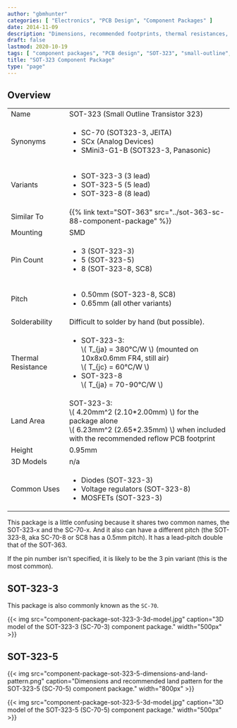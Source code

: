 ```yaml
---
author: "gbmhunter"
categories: [ "Electronics", "PCB Design", "Component Packages" ]
date: 2014-11-09
description: "Dimensions, recommended footprints, thermal resistances, variants, synonyms and more info about the SOT-323 component package."
draft: false
lastmod: 2020-10-19
tags: [ "component packages", "PCB design", "SOT-323", "small-outline", "transistor" ]
title: "SOT-323 Component Package"
type: "page"
---
```


## Overview

<table>
  <tbody>
    <tr>
      <td>Name</td>
      <td>SOT-323 (Small Outline Transistor 323)</td>
    </tr>
    <tr>
      <td>Synonyms</td>
      <td>
        <ul>
          <li>SC-70 (SOT323-3, JEITA)</li>
          <li>SCx (Analog Devices)</li>
          <li>SMini3-G1-B (SOT323-3, Panasonic)</li>
        </ul>
      </td>
    </tr>
    <tr>
      <td>Variants</td>
      <td>
        <ul>
          <li>SOT-323-3 (3 lead)</li>
          <li>SOT-323-5 (5 lead)</li>
          <li>SOT-323-8 (8 lead)</li>
        </ul>
      </td>
    </tr>
    <tr>
      <td>Similar To</td>
      <td>{{% link text="SOT-363" src="../sot-363-sc-88-component-package" %}}</td>
    </tr>
    <tr>
      <td>Mounting</td>
      <td>SMD</td>
    </tr>
    <tr>
      <td>Pin Count</td>
      <td>
        <ul>
          <li>3 (SOT-323-3)</li>
          <li>5 (SOT-323-5)</li>
          <li>8 (SOT-323-8, SC8)</li>
        </ul>
      </td>
    </tr>
    <tr>
      <td>Pitch</td>
      <td>
        <ul>
          <li>0.50mm (SOT-323-8, SC8)</li>
          <li>0.65mm (all other variants)</li>
        </ul>
      </td>
    </tr>
    <tr>
      <td>Solderability</td>
      <td>Difficult to solder by hand (but possible).</td>
    </tr>
    <tr>
      <td>Thermal Resistance</td>
      <td>
        <ul>
          <li>
            SOT-323-3:<br/>
            \( T_{ja} = 380°C/W \) (mounted on 10x8x0.6mm FR4, still air)<br/>
            \( T_{jc} = 60°C/W \)
          </li>
          <li>
            SOT-323-8<br/>
            \( T_{ja} = 70-90°C/W \)</li>
        </ul>
      </td>
    </tr>
    <tr>
      <td>Land Area</td>
      <td>
        SOT-323-3:<br/>
        \( 4.20mm^2 (2.10*2.00mm) \) for the package alone<br/>
        \( 6.23mm^2 (2.65*2.35mm) \) when included with the recommended reflow PCB footprint
      </td>
    </tr>
    <tr>
      <td>Height</td>
      <td>0.95mm</td>
    </tr>
    <tr>
      <td>3D Models</td>
      <td>n/a</td>
    </tr>
    <tr>
      <td>Common Uses</td>
      <td>
        <ul>
          <li>Diodes (SOT-323-3)</li>
          <li>Voltage regulators (SOT-323-8)</li>
          <li>MOSFETs (SOT-323-3)</li>
        </ul>
      </td>
    </tr>
  </tbody>
</table>

This package is a little confusing because it shares two common names, the SOT-323-x and the SC-70-x. And it also can have a different pitch (the SOT-323-8, aka SC-70-8 or SC8 has a 0.5mm pitch). It has a lead-pitch double that of the SOT-363.

If the pin number isn't specified, it is likely to be the 3 pin variant (this is the most common).

## SOT-323-3

This package is also commonly known as the `SC-70`.

{{< img src="component-package-sot-323-3-3d-model.jpg" caption="3D model of the SOT-323-3 (SC-70-3) component package."  width="500px" >}}

## SOT-323-5

{{< img src="component-package-sot-323-5-dimensions-and-land-pattern.png" caption="Dimensions and recommended land pattern for the SOT-323-5 (SC-70-5) component package." width="800px" >}}

{{< img src="component-package-sot-323-5-3d-model.jpg" caption="3D model of the SOT-323-5 (SC-70-5) component package."  width="500px" >}}
